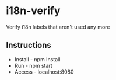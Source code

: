 # i18n-verify
Verify i18n labels that aren't used any more

## Instructions
* Install - npm Install
* Run - npm start
* Access - localhost:8080
